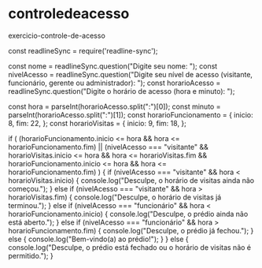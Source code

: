 # controledeacesso
exercicio-controle-de-acesso

const readlineSync = require('readline-sync');

const nome = readlineSync.question("Digite seu nome: ");
const nivelAcesso = readlineSync.question("Digite seu nível de acesso (visitante, funcionário, gerente ou administrador): ");
const horarioAcesso = readlineSync.question("Digite o horário de acesso (hora e minuto): ");

const hora = parseInt(horarioAcesso.split(":")[0]);
const minuto = parseInt(horarioAcesso.split(":")[1]);
const horarioFuncionamento = {
  inicio: 8,
  fim: 22,
};
const horarioVisitas = {
  inicio: 9,
  fim: 18,
};

if (
  (horarioFuncionamento.inicio <= hora && hora <= horarioFuncionamento.fim) ||
  (nivelAcesso === "visitante" &&
    horarioVisitas.inicio <= hora &&
    hora <= horarioVisitas.fim &&
    horarioFuncionamento.inicio <= hora &&
    hora <= horarioFuncionamento.fim)
) {
  if (nivelAcesso === "visitante" && hora < horarioVisitas.inicio) {
    console.log("Desculpe, o horário de visitas ainda não começou.");
  } else if (nivelAcesso === "visitante" && hora > horarioVisitas.fim) {
    console.log("Desculpe, o horário de visitas já terminou.");
  } else if (nivelAcesso === "funcionário" && hora < horarioFuncionamento.inicio) {
    console.log("Desculpe, o prédio ainda não está aberto.");
  } else if (nivelAcesso === "funcionário" && hora > horarioFuncionamento.fim) {
    console.log("Desculpe, o prédio já fechou.");
  } else {
    console.log("Bem-vindo(a) ao prédio!");
  }
} else {
  console.log("Desculpe, o prédio está fechado ou o horário de visitas não é permitido.");
}

